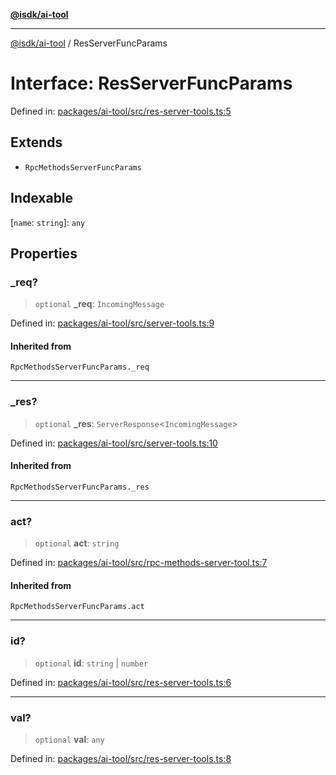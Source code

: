 [**@isdk/ai-tool**](../README.md)

***

[@isdk/ai-tool](../globals.md) / ResServerFuncParams

# Interface: ResServerFuncParams

Defined in: [packages/ai-tool/src/res-server-tools.ts:5](https://github.com/isdk/ai-tool.js/blob/b0ee9498dddfa5222989cf00502bb34c601df743/src/res-server-tools.ts#L5)

## Extends

- `RpcMethodsServerFuncParams`

## Indexable

\[`name`: `string`\]: `any`

## Properties

### \_req?

> `optional` **\_req**: `IncomingMessage`

Defined in: [packages/ai-tool/src/server-tools.ts:9](https://github.com/isdk/ai-tool.js/blob/b0ee9498dddfa5222989cf00502bb34c601df743/src/server-tools.ts#L9)

#### Inherited from

`RpcMethodsServerFuncParams._req`

***

### \_res?

> `optional` **\_res**: `ServerResponse`\<`IncomingMessage`\>

Defined in: [packages/ai-tool/src/server-tools.ts:10](https://github.com/isdk/ai-tool.js/blob/b0ee9498dddfa5222989cf00502bb34c601df743/src/server-tools.ts#L10)

#### Inherited from

`RpcMethodsServerFuncParams._res`

***

### act?

> `optional` **act**: `string`

Defined in: [packages/ai-tool/src/rpc-methods-server-tool.ts:7](https://github.com/isdk/ai-tool.js/blob/b0ee9498dddfa5222989cf00502bb34c601df743/src/rpc-methods-server-tool.ts#L7)

#### Inherited from

`RpcMethodsServerFuncParams.act`

***

### id?

> `optional` **id**: `string` \| `number`

Defined in: [packages/ai-tool/src/res-server-tools.ts:6](https://github.com/isdk/ai-tool.js/blob/b0ee9498dddfa5222989cf00502bb34c601df743/src/res-server-tools.ts#L6)

***

### val?

> `optional` **val**: `any`

Defined in: [packages/ai-tool/src/res-server-tools.ts:8](https://github.com/isdk/ai-tool.js/blob/b0ee9498dddfa5222989cf00502bb34c601df743/src/res-server-tools.ts#L8)
